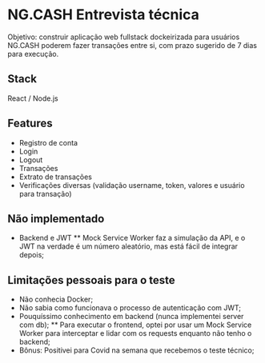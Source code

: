 # NG.CASH Entrevista técnica

Objetivo: construir aplicação web fullstack dockeirizada para usuários NG.CASH poderem fazer transações entre si, com prazo sugerido de 7 dias para execução.

## Stack

React / Node.js

## Features

-   Registro de conta
-   Login
-   Logout
-   Transações
-   Extrato de transações
-   Verificações diversas (validação username, token, valores e usuário para transação)

## Não implementado

-   Backend e JWT
    \*\* Mock Service Worker faz a simulação da API, e o JWT na verdade é um número aleatório, mas está fácil de integrar depois;

## Limitações pessoais para o teste

-   Não conhecia Docker;
-   Não sabia como funcionava o processo de autenticação com JWT;
-   Pouquíssimo conhecimento em backend (nunca implementei server com db);
    \*\* Para executar o frontend, optei por usar um Mock Service Worker para interceptar e lidar com os requests enquanto não tenho o backend;
-   Bônus: Positivei para Covid na semana que recebemos o teste técnico;

